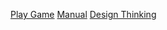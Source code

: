 <a href="game.html">Play Game</a>
<a href="manual.html">Manual</a>
<a href="design.html">Design Thinking</a>
